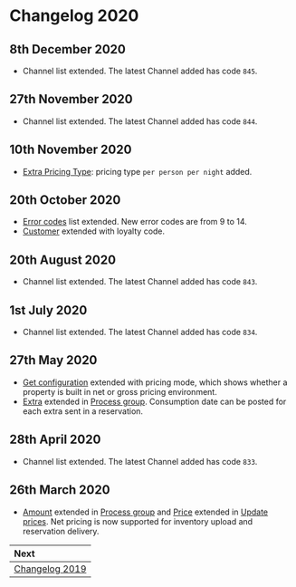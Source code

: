 # Changelog 2020

## 8th December 2020

* Channel list extended. The latest Channel added has code `845`.

## 27th November 2020

* Channel list extended. The latest Channel added has code `844`.

## 10th November 2020

* [Extra Pricing Type](../mews-operations/reservations.md#extra-pricing-types): pricing type `per person per night` added.

## 20th October 2020

* [Error codes](../guidelines/responses.md#error) list extended. New error codes are from 9 to 14.
* [Customer](../mews-operations/reservations.md#customer) extended with loyalty code.

## 20th August 2020

* Channel list extended. The latest Channel added has code `843`.

## 1st July 2020

* Channel list extended. The latest Channel added has code `834`.

## 27th May 2020

* [Get configuration](../mews-operations/configuration.md#get-configuration) extended with pricing mode, which shows whether a property is built in net or gross pricing environment.
* [Extra](../mews-operations/reservations.md#extra) extended in [Process group](../mews-operations/reservations.md#process-group). Consumption date can be posted for each extra sent in a reservation. 

## 28th April 2020

* Channel list extended. The latest Channel added has code `833`.

## 26th March 2020

* [Amount](../mews-operations/reservations.md#amount) extended in [Process group](../mews-operations/reservations.md#process-group) and [Price](../channel-manager-operations/operations.md#price) extended in [Update prices](../channel-manager-operations/operations.md#update-prices). Net pricing is now supported for inventory upload and reservation delivery.

| Next |
| :-- |
| [Changelog 2019](changelog2019.md) |
